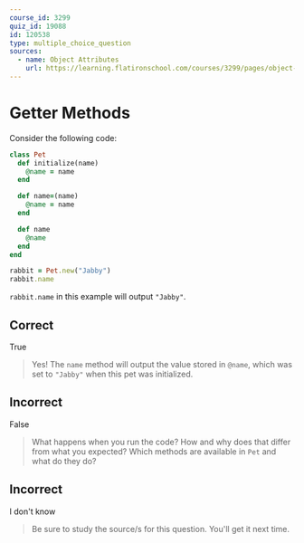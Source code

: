 ```yaml
---
course_id: 3299
quiz_id: 19088
id: 120538
type: multiple_choice_question
sources:
  - name: Object Attributes
    url: https://learning.flatironschool.com/courses/3299/pages/object-attributes
---
```


# Getter Methods

Consider the following code:

```rb
class Pet
  def initialize(name)
    @name = name
  end

  def name=(name)
    @name = name
  end

  def name
    @name
  end
end

rabbit = Pet.new("Jabby")
rabbit.name
```

`rabbit.name` in this example will output `"Jabby"`.

## Correct

True

> Yes! The `name` method will output the value stored in `@name`, which was set
> to `"Jabby"` when this pet was initialized.

## Incorrect

False

> What happens when you run the code? How and why does that differ from what you
> expected? Which methods are available in `Pet` and what do they do?

## Incorrect

I don't know

> Be sure to study the source/s for this question. You'll get it next time.
